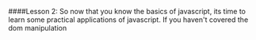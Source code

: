 ####Lesson 2:
So now that you know the basics of javascript,
its time to learn some practical applications of javascript.
If you haven't covered the dom manipulation

